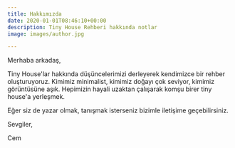 ```yaml
---
title: Hakkımızda
date: 2020-01-01T08:46:10+00:00
description: Tiny House Rehberi hakkında notlar
image: images/author.jpg

---
```

Merhaba arkadaş,

Tiny House'lar hakkında düşüncelerimizi derleyerek kendimizce bir rehber oluşturuyoruz. Kimimiz minimalist, kimimiz doğayı çok seviyor, kimimiz görüntüsüne aşık. Hepimizin hayali uzaktan çalışarak komşu birer tiny house'a yerleşmek. 

Eğer siz de yazar olmak, tanışmak isterseniz bizimle iletişime geçebilirsiniz.

Sevgiler,

Cem
